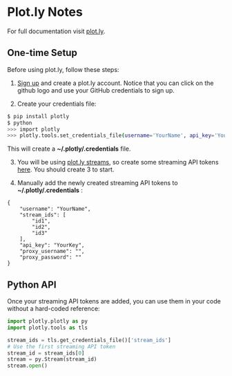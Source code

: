 # Plot.ly Notes 

For full documentation visit [plot.ly](https://plot.ly/python/).

## One-time Setup

Before using plot.ly, follow these steps:

1) [Sign up](https://plot.ly/accounts/login/?action=signup) and create a plot.ly account. Notice that 
you can click on the github logo and use your GitHub credentials to sign up.

2) Create your credentials file:

```bash
$ pip install plotly
$ python
>>> import plotly
>>> plotly.tools.set_credentials_file(username='YourName', api_key='YourKey')
```

This will create a **~/.plotly/.credentials** file. 

3) You will be using [plot.ly streams](https://plot.ly/streaming/), 
so create some streaming API tokens
[here](https://plot.ly/settings/api). You should create 3 to start.

4) Manually add the newly created streaming API tokens to **~/.plotly/.credentials** : 
```
{
    "username": "YourName",
    "stream_ids": [
        "id1",
        "id2",
        "id3"
    ],
    "api_key": "YourKey",
    "proxy_username": "",
    "proxy_password": ""
}
```

## Python API

Once your streaming API tokens are added, you can use them in your code without 
a hard-coded reference:

```python
import plotly.plotly as py
import plotly.tools as tls

stream_ids = tls.get_credentials_file()['stream_ids']
# Use the first streaming API token
stream_id = stream_ids[0]
stream = py.Stream(stream_id)
stream.open()
```





